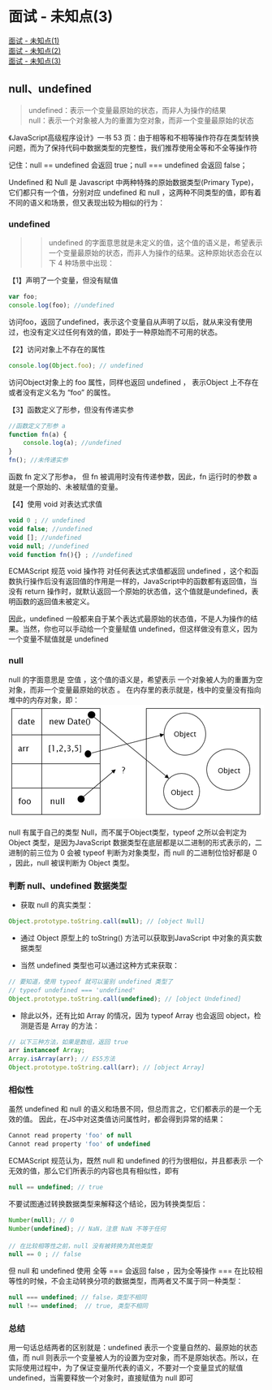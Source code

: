 # 面试 - 未知点(3)

[面试 - 未知点(1)](https://github.com/Krryxa/WORK-LEARNING/issues/26)<br>
[面试 - 未知点(2)](https://github.com/Krryxa/WORK-LEARNING/issues/35)<br>
[面试 - 未知点(3)](https://github.com/Krryxa/WORK-LEARNING/issues/37)


## null、undefined
> undefined：表示一个变量最原始的状态，而非人为操作的结果<br>
> null：表示一个对象被人为的重置为空对象，而非一个变量最原始的状态

《JavaScript高级程序设计》一书 53 页：由于相等和不相等操作符存在类型转换问题，而为了保持代码中数据类型的完整性，我们推荐使用全等和不全等操作符

记住：null == undefined 会返回 true；null === undefined 会返回 false；

Undefined 和 Null 是 Javascript 中两种特殊的原始数据类型(Primary Type)，它们都只有一个值，分别对应 undefined 和 null ，这两种不同类型的值，即有着不同的语义和场景，但又表现出较为相似的行为：

### undefined
>> undefined 的字面意思就是未定义的值，这个值的语义是，希望表示一个变量最原始的状态，而非人为操作的结果。这种原始状态会在以下 4 种场景中出现：

【1】声明了一个变量，但没有赋值
```javascript
var foo;
console.log(foo); //undefined
```
访问foo，返回了undefined，表示这个变量自从声明了以后，就从来没有使用过，也没有定义过任何有效的值，即处于一种原始而不可用的状态。

【2】访问对象上不存在的属性
```javascript
console.log(Object.foo); // undefined
```
访问Object对象上的 foo 属性，同样也返回 undefined ， 表示Object 上不存在或者没有定义名为 “foo” 的属性。

【3】函数定义了形参，但没有传递实参
```javascript
//函数定义了形参 a
function fn(a) {
    console.log(a); //undefined
}
fn(); //未传递实参
```
函数 fn 定义了形参a， 但 fn 被调用时没有传递参数，因此，fn 运行时的参数 a 就是一个原始的、未被赋值的变量。

【4】使用 void 对表达式求值
```javascript
void 0 ; // undefined
void false; //undefined
void []; //undefined
void null; //undefined
void function fn(){} ; //undefined
```
ECMAScript 规范 void 操作符 对任何表达式求值都返回 undefined ，这个和函数执行操作后没有返回值的作用是一样的，JavaScript中的函数都有返回值，当没有 return 操作时，就默认返回一个原始的状态值，这个值就是undefined，表明函数的返回值未被定义。

因此，undefined 一般都来自于某个表达式最原始的状态值，不是人为操作的结果。当然，你也可以手动给一个变量赋值 undefined，但这样做没有意义，因为一个变量不赋值就是 undefined

### null
null 的字面意思是 空值 ，这个值的语义是，希望表示 一个对象被人为的重置为空对象，而非一个变量最原始的状态 。 在内存里的表示就是，栈中的变量没有指向堆中的内存对象，即：
![](https://raw.githubusercontent.com/Krryxa/WORK-LEARNING/master/images/p_19.jpg)

null 有属于自己的类型 Null，而不属于Object类型，typeof 之所以会判定为 Object 类型，是因为JavaScript 数据类型在底层都是以二进制的形式表示的，二进制的前三位为 0 会被 typeof 判断为对象类型，而 null 的二进制位恰好都是 0 ，因此，null 被误判断为 Object 类型。

### 判断 null、undefined 数据类型
- 获取 null 的真实类型：
```javascript
Object.prototype.toString.call(null); // [object Null]
```
- 通过 Object 原型上的 toString() 方法可以获取到JavaScript 中对象的真实数据类型

- 当然 undefined 类型也可以通过这种方式来获取：
```javascript
// 要知道，使用 typeof 就可以鉴别 undefined 类型了
// typeof undefined === 'undefined'
Object.prototype.toString.call(undefined); // [object Undefined]
```
- 除此以外，还有比如 Array 的情况，因为 typeof Array 也会返回 object，检测是否是 Array 的方法：
```javascript
// 以下三种方法，如果是数组，返回 true
arr instanceof Array;
Array.isArray(arr); // ES5方法
Object.prototype.toString.call(arr); // [object Array]
```

### 相似性
虽然 undefined 和 null 的语义和场景不同，但总而言之，它们都表示的是一个无效的值。 因此，在JS中对这类值访问属性时，都会得到异常的结果：
```javascript
Cannot read property 'foo' of null
Cannot read property 'foo' of undefined
```

ECMAScript 规范认为，既然 null 和  undefined 的行为很相似，并且都表示 一个无效的值，那么它们所表示的内容也具有相似性，即有
```javascript
null == undefined; // true
```
不要试图通过转换数据类型来解释这个结论，因为转换类型后：
```javascript
Number(null); // 0
Number(undefined); // NaN，注意 NaN 不等于任何

// 在比较相等性之前，null 没有被转换为其他类型
null == 0 ; // false
```
但 null 和 undefined 使用 全等 === 会返回 false ，因为全等操作 === 在比较相等性的时候，不会主动转换分项的数据类型，而两者又不属于同一种类型：
```javascript
null === undefined; // false，类型不相同
null !== undefined;  // true, 类型不相同
```
### 总结
用一句话总结两者的区别就是：undefined 表示一个变量自然的、最原始的状态值，而 null 则表示一个变量被人为的设置为空对象，而不是原始状态。所以，在实际使用过程中，为了保证变量所代表的语义，不要对一个变量显式的赋值 undefined，当需要释放一个对象时，直接赋值为 null 即可
